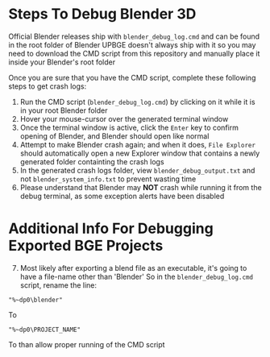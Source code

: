 # Steps To Debug Blender 3D

Official Blender releases ship with `blender_debug_log.cmd` and can be found in the root folder of Blender
UPBGE doesn't always ship with it so you may need to download the CMD script from this repository and manually place it inside your Blender's root folder

Once you are sure that you have the CMD script, complete these following steps to get crash logs:
1. Run the CMD script (`blender_debug_log.cmd`) by clicking on it while it is in your root Blender folder
2. Hover your mouse-cursor over the generated terminal window
3. Once the terminal window is active, click the `Enter` key to confirm opening of Blender, and Blender should open like normal
4. Attempt to make Blender crash again; and when it does, `File Explorer` should automatically open a new Explorer window that contains a newly generated folder containting the crash logs
5. In the generated crash logs folder, view `blender_debug_output.txt` and not `blender_system_info.txt` to prevent wasting time
6. Please understand that Blender may **NOT** crash while running it from the debug terminal, as some exception alerts have been disabled

# Additional Info For Debugging Exported BGE Projects
7. Most likely after exporting a blend file as an executable, it's going to have a file-name other than 'Blender'
So in the `blender_debug_log.cmd` script, rename the line:
```
"%~dp0\blender"
```
To
```
"%~dp0\PROJECT_NAME"
```
To than allow proper running of the CMD script
